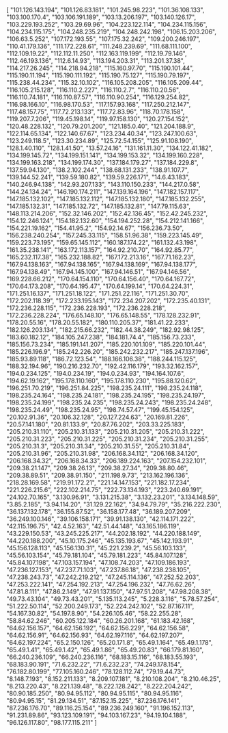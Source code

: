 [
  "101.126.143.194",
  "101.126.83.181",
  "101.245.98.223",
  "101.36.108.133",
  "103.100.170.4",
  "103.106.191.189",
  "103.13.206.197",
  "103.140.126.17",
  "103.229.193.252",
  "103.29.69.96",
  "104.223.122.114",
  "104.234.115.156",
  "104.234.115.175",
  "104.248.235.219",
  "104.248.242.198",
  "106.15.203.206",
  "106.63.5.252",
  "107.172.193.55",
  "107.175.32.242",
  "109.200.246.197",
  "110.41.179.136",
  "111.172.228.61",
  "111.248.239.69",
  "111.68.111.100",
  "112.109.19.22",
  "112.112.11.250",
  "112.163.119.199",
  "112.19.79.146",
  "112.46.193.136",
  "112.6.14.93",
  "113.194.203.31",
  "113.201.37.38",
  "114.217.26.245",
  "114.218.94.218",
  "115.160.97.70",
  "115.190.101.44",
  "115.190.11.194",
  "115.190.111.192",
  "115.190.75.127",
  "115.190.79.197",
  "115.238.44.234",
  "115.32.10.102",
  "116.105.208.205",
  "116.105.209.44",
  "116.105.215.128",
  "116.110.2.227",
  "116.110.2.7",
  "116.110.20.56",
  "116.110.74.181",
  "116.110.87.57",
  "116.110.90.254",
  "116.129.254.82",
  "116.98.166.10",
  "116.98.170.53",
  "117.157.93.168",
  "117.250.212.147",
  "117.48.157.75",
  "117.72.213.133",
  "117.72.83.96",
  "118.70.178.158",
  "119.207.7.206",
  "119.45.198.14",
  "119.97.158.130",
  "120.27.154.152",
  "120.48.228.132",
  "120.79.201.200",
  "121.185.0.40",
  "121.204.188.9",
  "122.114.65.134",
  "122.140.67.67",
  "123.234.40.34",
  "123.247.100.63",
  "123.249.118.5",
  "123.30.234.89",
  "125.72.54.155",
  "125.91.108.190",
  "128.1.40.110",
  "128.1.41.50",
  "13.57.24.16",
  "131.161.11.30",
  "134.122.41.182",
  "134.199.145.72",
  "134.199.151.141",
  "134.199.153.32",
  "134.199.160.228",
  "134.199.163.218",
  "134.199.174.30",
  "137.184.179.27",
  "137.184.229.8",
  "137.59.94.130",
  "138.2.102.244",
  "138.68.131.233",
  "138.91.107.7",
  "139.144.52.241",
  "139.59.180.82",
  "139.59.226.171",
  "14.6.43.183",
  "140.246.94.138",
  "142.93.207.133",
  "143.110.150.233",
  "144.217.0.58",
  "144.24.134.24",
  "146.190.174.211",
  "147.139.164.196",
  "147.182.157.117",
  "147.185.132.102",
  "147.185.132.112",
  "147.185.132.180",
  "147.185.132.255",
  "147.185.132.31",
  "147.185.132.72",
  "147.185.132.81",
  "147.79.115.63",
  "148.113.214.206",
  "152.32.146.202",
  "152.42.136.45",
  "152.42.245.232",
  "154.12.246.124",
  "154.182.132.60",
  "154.194.252.28",
  "154.212.141.166",
  "154.221.19.162",
  "154.41.95.2",
  "154.92.14.67",
  "156.236.73.50",
  "156.238.240.254",
  "157.245.33.115",
  "158.51.96.38",
  "159.223.145.49",
  "159.223.73.195",
  "159.65.145.112",
  "160.187.174.22",
  "161.132.43.198",
  "161.35.238.141",
  "163.172.113.157",
  "164.92.210.70",
  "164.92.85.77",
  "165.232.117.38",
  "165.232.188.82",
  "167.172.213.16",
  "167.71.162.23",
  "167.94.138.163",
  "167.94.138.165",
  "167.94.138.169",
  "167.94.138.177",
  "167.94.138.49",
  "167.94.145.100",
  "167.94.146.51",
  "167.94.146.56",
  "169.228.66.212",
  "170.64.154.110",
  "170.64.156.40",
  "170.64.167.72",
  "170.64.173.208",
  "170.64.195.47",
  "170.64.199.14",
  "170.64.224.31",
  "171.251.16.137",
  "171.251.18.122",
  "171.251.22.116",
  "171.251.30.70",
  "172.202.118.39",
  "172.233.195.143",
  "172.234.207.202",
  "172.235.40.131",
  "172.236.228.115",
  "172.236.228.193",
  "172.236.228.218",
  "172.236.228.224",
  "176.65.148.10",
  "176.65.148.55",
  "178.128.232.91",
  "178.20.55.16",
  "178.20.55.182",
  "180.110.205.37",
  "181.41.22.233",
  "182.126.203.134",
  "182.215.66.232",
  "182.44.38.249",
  "182.92.98.125",
  "183.60.182.12",
  "184.105.247.238",
  "184.181.74.4",
  "185.156.73.233",
  "185.156.73.234",
  "185.191.141.207",
  "185.220.101.109",
  "185.220.101.44",
  "185.226.196.9",
  "185.242.226.20",
  "185.242.232.217",
  "185.247.137.196",
  "185.93.89.118",
  "186.72.123.54",
  "188.166.106.38",
  "188.244.115.125",
  "188.32.194.96",
  "190.216.232.70",
  "192.42.116.179",
  "193.32.162.157",
  "194.0.234.125",
  "194.0.234.19",
  "194.0.234.93",
  "194.164.107.6",
  "194.62.19.162",
  "195.178.110.160",
  "195.178.110.230",
  "195.88.120.62",
  "196.251.70.219",
  "196.251.84.225",
  "198.235.24.111",
  "198.235.24.118",
  "198.235.24.164",
  "198.235.24.181",
  "198.235.24.195",
  "198.235.24.197",
  "198.235.24.199",
  "198.235.24.235",
  "198.235.24.243",
  "198.235.24.248",
  "198.235.24.49",
  "198.235.24.95",
  "198.74.57.47",
  "199.45.154.125",
  "20.102.91.36",
  "20.106.32.128",
  "20.127.224.63",
  "20.169.81.226",
  "20.57.141.180",
  "20.81.133.9",
  "20.87.76.202",
  "203.33.225.183",
  "205.210.31.110",
  "205.210.31.133",
  "205.210.31.205",
  "205.210.31.222",
  "205.210.31.223",
  "205.210.31.225",
  "205.210.31.234",
  "205.210.31.255",
  "205.210.31.3",
  "205.210.31.34",
  "205.210.31.55",
  "205.210.31.84",
  "205.210.31.96",
  "205.210.31.98",
  "206.168.34.112",
  "206.168.34.120",
  "206.168.34.32",
  "206.168.34.33",
  "206.189.224.163",
  "207.154.232.101",
  "209.38.21.147",
  "209.38.26.13",
  "209.38.27.34",
  "209.38.80.46",
  "209.38.89.51",
  "209.38.91.150",
  "211.198.9.73",
  "213.162.196.136",
  "218.28.169.58",
  "219.91.172.21",
  "221.14.147.153",
  "221.182.17.234",
  "221.226.215.6",
  "222.102.214.75",
  "222.73.134.193",
  "223.240.69.191",
  "24.102.70.165",
  "3.130.96.91",
  "3.131.215.38",
  "3.132.23.201",
  "3.134.148.59",
  "3.85.2.185",
  "3.94.114.20",
  "31.129.22.162",
  "34.94.79.79",
  "35.216.222.230",
  "36.137.132.178",
  "36.155.87.52",
  "36.158.177.48",
  "36.189.207.209",
  "36.249.100.146",
  "39.106.158.171",
  "39.91.138.130",
  "42.114.171.222",
  "42.115.196.75",
  "42.4.52.163",
  "42.51.44.148",
  "43.165.186.119",
  "43.229.150.53",
  "43.245.225.217",
  "44.202.18.192",
  "44.220.188.149",
  "44.220.188.200",
  "45.10.175.246",
  "45.135.193.67",
  "45.142.193.91",
  "45.156.128.113",
  "45.156.130.31",
  "45.221.239.2",
  "45.56.103.133",
  "45.56.103.154",
  "45.79.181.104",
  "45.79.181.223",
  "45.84.107.128",
  "45.84.107.198",
  "47.103.157.194",
  "47.108.74.203",
  "47.109.186.193",
  "47.236.127.153",
  "47.237.71.103",
  "47.237.86.18",
  "47.238.238.105",
  "47.238.243.73",
  "47.242.219.212",
  "47.245.114.136",
  "47.252.52.203",
  "47.253.222.141",
  "47.254.192.213",
  "47.254.196.232",
  "47.76.62.26",
  "47.81.8.111",
  "47.86.2.149",
  "47.91.137.150",
  "47.97.51.208",
  "47.98.208.38",
  "49.73.43.104",
  "49.73.43.201",
  "5.135.113.245",
  "5.228.3.116",
  "5.78.57.254",
  "51.222.50.114",
  "52.200.249.173",
  "52.224.242.102",
  "52.87.167.11",
  "54.167.30.82",
  "54.197.8.90",
  "54.226.105.46",
  "58.22.255.28",
  "58.84.62.246",
  "60.205.122.184",
  "60.26.201.168",
  "61.183.42.168",
  "64.62.156.157",
  "64.62.156.192",
  "64.62.156.229",
  "64.62.156.58",
  "64.62.156.91",
  "64.62.156.93",
  "64.62.197.116",
  "64.62.197.207",
  "64.62.197.224",
  "65.2.150.126",
  "65.20.171.8",
  "65.49.1.164",
  "65.49.1.178",
  "65.49.1.41",
  "65.49.1.42",
  "65.49.1.86",
  "65.49.20.83",
  "66.179.81.160",
  "66.240.236.109",
  "66.240.236.116",
  "68.183.15.116",
  "68.183.55.193",
  "68.183.90.191",
  "71.6.232.22",
  "71.6.232.23",
  "74.249.178.154",
  "76.182.80.199",
  "77.105.160.246",
  "78.128.112.74",
  "79.19.44.73",
  "8.148.7.193",
  "8.152.211.133",
  "8.209.107.181",
  "8.210.108.204",
  "8.210.46.25",
  "8.213.220.43",
  "8.221.139.48",
  "8.222.128.242",
  "8.222.204.242",
  "80.90.185.250",
  "80.94.95.112",
  "80.94.95.115",
  "80.94.95.116",
  "80.94.95.15",
  "81.29.134.51",
  "87.152.15.225",
  "87.236.176.141",
  "87.236.176.70",
  "89.116.25.154",
  "89.236.249.160",
  "91.196.152.113",
  "91.231.89.86",
  "93.123.109.191",
  "94.103.167.23",
  "94.19.104.188",
  "96.126.117.80",
  "98.177.115.211"
]